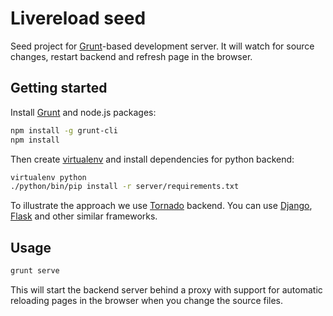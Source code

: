 # Livereload seed

Seed project for [Grunt][grunt]-based development server. It will watch for
source changes, restart backend and refresh page in the browser.


## Getting started

Install [Grunt][grunt] and node.js packages:

```sh
npm install -g grunt-cli
npm install
```

Then create [virtualenv][virtualenv] and install dependencies for python backend:

```sh
virtualenv python
./python/bin/pip install -r server/requirements.txt
```

To illustrate the approach we use [Tornado][tornado] backend. You can use
[Django][django], [Flask][flask] and other similar frameworks.


## Usage

```sh
grunt serve
```

This will start the backend server behind a proxy with support for automatic
reloading pages in the browser when you change the source files.

[grunt]: http://gruntjs.com/
[virtualenv]: https://pypi.python.org/pypi/virtualenv
[tornado]: http://www.tornadoweb.org/
[django]: https://www.djangoproject.com/
[flask]: http://flask.pocoo.org/
